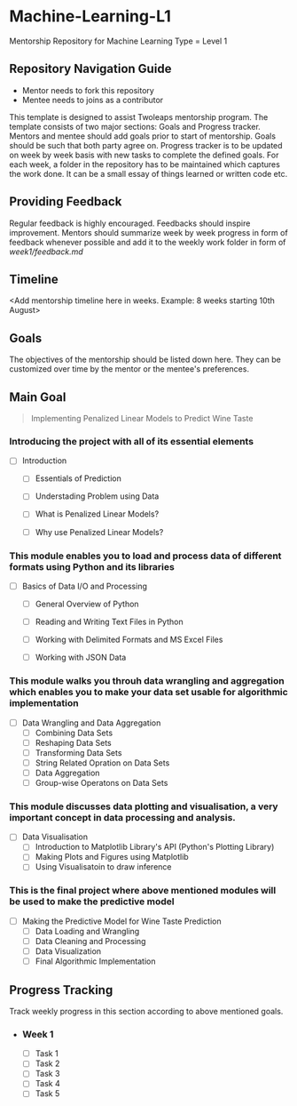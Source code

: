 # Machine-Learning-L1
Mentorship Repository for Machine Learning Type = Level 1

## Repository Navigation Guide
* Mentor needs to fork this repository
* Mentee needs to joins as a contributor

This template is designed to assist Twoleaps mentorship program. The template consists of two 
major sections: Goals and Progress tracker. Mentors and mentee should add goals prior to start of 
mentorship. Goals should be such that both party agree on. Progress tracker is to be updated on week
by week basis with new tasks to complete the defined goals. For each week, a folder in the repository
has to be maintained which captures the work done. It can be a small essay of things learned or written
code etc.

## Providing Feedback

Regular feedback is highly encouraged. Feedbacks should inspire improvement. Mentors should summarize week by week progress in form of feedback whenever possible and add it to the weekly work folder in form of *week1/feedback.md*

## Timeline

<Add mentorship timeline here in weeks. Example: 8 weeks starting 10th August>


## Goals
The objectives of the mentorship should be listed down here. They can be customized over time by the mentor
or the mentee's preferences.

## Main Goal
> Implementing Penalized Linear Models to Predict Wine Taste



### Introducing the project with all of its essential elements 
- [ ] Introduction     
    - [ ] Essentials of Prediction
    - [ ] Understading Problem using Data
    - [ ] What is Penalized Linear Models?
    - [ ] Why use Penalized Linear Models?


### This module enables you to load and process data of different formats using Python and its libraries
- [ ] Basics of Data I/O and Processing 
    - [ ] General Overview of Python
    - [ ] Reading and Writing Text Files in Python
    - [ ] Working with Delimited Formats and MS Excel Files
    - [ ] Working with JSON Data
    
    
### This module walks you throuh data wrangling and aggregation which enables you to make your data set usable for algorithmic implementation
- [ ] Data Wrangling and Data Aggregation
    - [ ] Combining Data Sets
    - [ ] Reshaping Data Sets
    - [ ] Transforming Data Sets
    - [ ] String Related Opration on Data Sets
    - [ ] Data Aggregation
    - [ ] Group-wise Operatons on Data Sets
       
### This module discusses data plotting and visualisation, a very important concept in data processing and analysis.
- [ ] Data Visualisation
    - [ ] Introduction to Matplotlib Library's API (Python's Plotting Library)
    - [ ] Making Plots and Figures using Matplotlib
    - [ ] Using Visualisatoin to draw inference
    
### This is the final project where above mentioned modules will be used to make the predictive model
- [ ] Making the Predictive Model for Wine Taste Prediction
    - [ ] Data Loading and Wrangling
    - [ ] Data Cleaning and Processing
    - [ ] Data Visualization
    - [ ] Final Algorithmic Implementation
  
## Progress Tracking

Track weekly progress in this section according to above mentioned goals.

- ### Week 1 
    - [ ] Task 1
    - [ ] Task 2
    - [ ] Task 3
    - [ ] Task 4
    - [ ] Task 5

